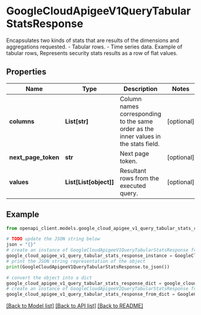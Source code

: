 # GoogleCloudApigeeV1QueryTabularStatsResponse

Encapsulates two kinds of stats that are results of the dimensions and aggregations requested. - Tabular rows. - Time series data. Example of tabular rows, Represents security stats results as a row of flat values.

## Properties

Name | Type | Description | Notes
------------ | ------------- | ------------- | -------------
**columns** | **List[str]** | Column names corresponding to the same order as the inner values in the stats field. | [optional] 
**next_page_token** | **str** | Next page token. | [optional] 
**values** | **List[List[object]]** | Resultant rows from the executed query. | [optional] 

## Example

```python
from openapi_client.models.google_cloud_apigee_v1_query_tabular_stats_response import GoogleCloudApigeeV1QueryTabularStatsResponse

# TODO update the JSON string below
json = "{}"
# create an instance of GoogleCloudApigeeV1QueryTabularStatsResponse from a JSON string
google_cloud_apigee_v1_query_tabular_stats_response_instance = GoogleCloudApigeeV1QueryTabularStatsResponse.from_json(json)
# print the JSON string representation of the object
print(GoogleCloudApigeeV1QueryTabularStatsResponse.to_json())

# convert the object into a dict
google_cloud_apigee_v1_query_tabular_stats_response_dict = google_cloud_apigee_v1_query_tabular_stats_response_instance.to_dict()
# create an instance of GoogleCloudApigeeV1QueryTabularStatsResponse from a dict
google_cloud_apigee_v1_query_tabular_stats_response_from_dict = GoogleCloudApigeeV1QueryTabularStatsResponse.from_dict(google_cloud_apigee_v1_query_tabular_stats_response_dict)
```
[[Back to Model list]](../README.md#documentation-for-models) [[Back to API list]](../README.md#documentation-for-api-endpoints) [[Back to README]](../README.md)


